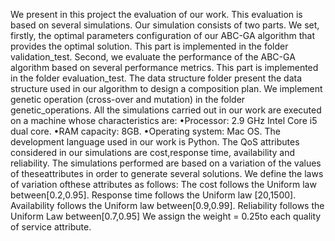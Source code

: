 We present in this project the evaluation of our work. This evaluation is based on several simulations. Our simulation consists of two parts. We set, firstly, the optimal parameters configuration of our ABC-GA algorithm that provides the optimal solution. This part is implemented in the folder validation_test.
Second, we evaluate the performance of the ABC-GA algorithm based on several performance metrics. This part is implemented in the folder evaluation_test.
The data structure folder present the data structure used in our algorithm to design a composition plan.
We implement genetic operation (cross-over and mutation) in the folder genetic_operations.
All the simulations carried out in our work are executed on a machine whose characteristics are:
•Processor: 2.9 GHz Intel Core i5 dual core.
•RAM capacity: 8GB.
•Operating system: Mac OS.
The development language used in our work is Python. 
The QoS attributes considered in our simulations are cost,response time, availability and reliability. The simulations performed are based on a variation of the values of theseattributes in order to generate several solutions. We define the laws of variation ofthese attributes as follows: The cost follows the Uniform law between[0.2,0.95]. Response time follows the Uniform law [20,1500]. Availability follows the Uniform law between[0.9,0.99]. Reliability follows the Uniform Law between[0.7,0.95] We assign the weight = 0.25to each quality of service attribute.
